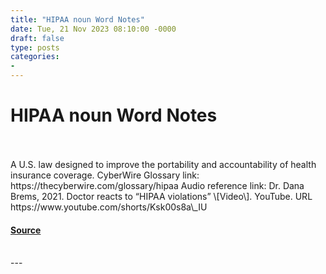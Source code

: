 ```yaml
---
title: "HIPAA noun Word Notes"
date: Tue, 21 Nov 2023 08:10:00 -0000
draft: false
type: posts
categories: 
- 
---
```

# HIPAA noun Word Notes

<br/>

<br/>
A U.S. law designed to improve the portability and accountability of health insurance coverage. CyberWire Glossary link: https://thecyberwire.com/glossary/hipaa Audio reference link: Dr. Dana Brems, 2021. Doctor reacts to “HIPAA violations” \[Video\]. YouTube. URL https://www.youtube.com/shorts/Ksk00s8a\_IU

#### [Source](https://thecyberwire.com/podcasts/word-notes/162/notes)

<br/>
---
